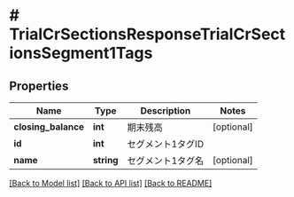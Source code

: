 # # TrialCrSectionsResponseTrialCrSectionsSegment1Tags

## Properties

Name | Type | Description | Notes
------------ | ------------- | ------------- | -------------
**closing_balance** | **int** | 期末残高 | [optional]
**id** | **int** | セグメント1タグID |
**name** | **string** | セグメント1タグ名 | [optional]

[[Back to Model list]](../../README.md#models) [[Back to API list]](../../README.md#endpoints) [[Back to README]](../../README.md)
